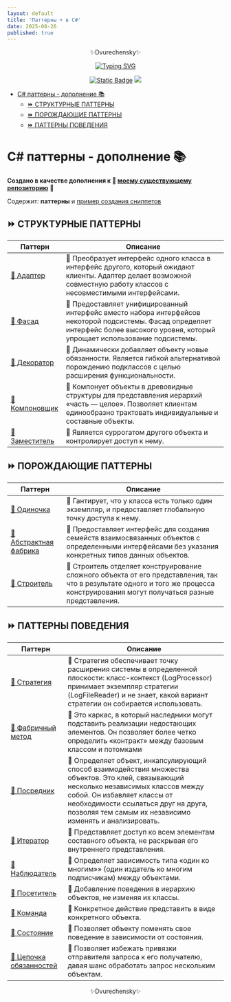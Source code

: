 ```yaml
---
layout: default
title: 'Паттерны ☀️ в C#'
date: 2025-08-26
published: true
---
```


<p align="center">✨Dvurechensky✨</p>
<p align="center">
    <p align="center">
        <a href="https://git.io/typing-svg"><img src="https://readme-typing-svg.demolab.com?font=Fira+Code&pause=1000&center=true&vCenter=true&width=435&lines=%D0%9F%D0%BE%D0%B2%D1%82%D0%BE%D1%80%D0%B5%D0%BD%D0%B8%D0%B5+-+%D0%BC%D0%B0%D1%82%D1%8C+%D1%83%D1%87%D0%B5%D0%BD%D0%B8%D1%8F" alt="Typing SVG" /></a>
    </p>
    <p align="center">
        <a href="https://sites.google.com/view/dvurechensky" target="_blank"><img alt="Static Badge" src="https://shields.dvurechensky.pro/badge/Dvurechensky-N-blue"></a>
        <img src="https://shields.dvurechensky.pro/badge/Csharp-VS2022-blue?logo=csharp&logoColor=FFFF00">
    </p>
</p>

- [C# паттерны - дополнение 📚](#c-паттерны---дополнение-)
  - [⏩ СТРУКТУРНЫЕ ПАТТЕРНЫ](#-структурные-паттерны)
  - [⏩ ПОРОЖДАЮЩИЕ ПАТТЕРНЫ](#-порождающие-паттерны)
  - [⏩ ПАТТЕРНЫ ПОВЕДЕНИЯ](#-паттерны-поведения)

# C# паттерны - дополнение 📚

**Создано в качестве дополнения к 🌟 [моему существующему репозиторию](https://github.com/dvurechensky-docs/PatternsCSharpProgramming)** 🌟

Содержит: **паттерны** и [пример создания сниппетов](<https://github.com/Dvurechensky-Docs/PatternsCSharpExtraAddons/blob/main/Patterns/Pattern_1-Синглтон(Singleton)/MySnippet.snippet>)

## ⏩ СТРУКТУРНЫЕ ПАТТЕРНЫ

| Паттерн                                                                                                                                           | Описание                                                                                                                                                                                |
| ------------------------------------------------------------------------------------------------------------------------------------------------- | --------------------------------------------------------------------------------------------------------------------------------------------------------------------------------------- |
| [💢 Адаптер](<https://github.com/Dvurechensky-Docs/PatternsCSharpExtraAddons/blob/main/Patterns/Pattern_1-Адаптер(Adapter)/Program.cs>)           | 🔎 Преобразует интерфейс одного класса в интерфейс другого, который ожидают клиенты. Адаптер делает возможной совместную работу классов с несовместимыми интерфейсами.                  |
| [💢 Фасад](<https://github.com/Dvurechensky-Docs/PatternsCSharpExtraAddons/blob/main/Patterns/Pattern_2-Фасад(Facade)/Program.cs>)                | 🔎 Предоставляет унифицированный интерфейс вместо набора интерфейсов некоторой подсистемы. Фасад определяет интерфейс более высокого уровня, который упрощает использование подсистемы. |
| [💢 Декоратор](<https://github.com/Dvurechensky-Docs/PatternsCSharpExtraAddons/blob/main/Patterns/Pattern_3-Декоратор(Decorator)/Program.cs>)     | 🔎 Динамически добавляет объекту новые обязанности. Является гибкой альтернативой порождению подклассов с целью расширения функциональности.                                            |
| [💢 Компоновщик](<https://github.com/Dvurechensky-Docs/PatternsCSharpExtraAddons/blob/main/Patterns/Pattern_4-Компоновщик(Composite)/Program.cs>) | 🔎 Компонует объекты в древовидные структуры для представления иерархий «часть — целое». Позволяет клиентам единообразно трактовать индивидуальные и составные объекты.                 |
| [💢 Заместитель](<https://github.com/Dvurechensky-Docs/PatternsCSharpExtraAddons/blob/main/Patterns/Pattern_5-Заместитель(Proxy)/Program.cs>)     | 🔎 Является суррогатом другого объекта и контролирует доступ к нему.                                                                                                                    |

## ⏩ ПОРОЖДАЮЩИЕ ПАТТЕРНЫ

| Паттерн                                                                                                                                                                  | Описание                                                                                                                                                                           |
| ------------------------------------------------------------------------------------------------------------------------------------------------------------------------ | ---------------------------------------------------------------------------------------------------------------------------------------------------------------------------------- |
| [💢 Одиночка](<https://github.com/Dvurechensky-Docs/PatternsCSharpExtraAddons/blob/main/Patterns/Pattern_1-Синглтон(Singleton)/Program.cs>)                              | 🔎 Гантирует, что у класса есть только один экземпляр, и предоставляет глобальную точку доступа к нему.                                                                            |
| [💢 Абстрактная фабрика](<https://github.com/Dvurechensky-Docs/PatternsCSharpExtraAddons/blob/main/Patterns/Pattern_2-Абстрактная фабрика(Abstract Factory)/Program.cs>) | 🔎 Предоставляет интерфейс для создания семейств взаимосвязанных объектов с определенными интерфейсами без указания конкретных типов данных объектов.                              |
| [💢 Строитель](<https://github.com/Dvurechensky-Docs/PatternsCSharpExtraAddons/blob/main/Patterns/Pattern_3-Строитель(Builder)/Program.cs>)                              | 🔎 Строитель отделяет конструирование сложного объекта от его представления, так что в результате одного и того же процесса конструирования могут получаться разные представления. |

## ⏩ ПАТТЕРНЫ ПОВЕДЕНИЯ

| Паттерн                                                                                                                                                  | Описание                                                                                                                                                                                                                                                                  |
| -------------------------------------------------------------------------------------------------------------------------------------------------------- | ------------------------------------------------------------------------------------------------------------------------------------------------------------------------------------------------------------------------------------------------------------------------- |
| [💢 Стратегия](https://github.com/Dvurechensky-Docs/PatternsCSharpExtraAddons/blob/main/Patterns/Pattern_1-Стратегия/Program.cs)                         | 🔎 Стратегия обеспечивает точку расширения системы в определенной плоскости: класс-контекст (LogProcessor) принимает экземпляр стратегии (LogFileReader) и не знает, какой вариант стратегии он собирается использовать.                                                  |
| [💢 Фабричный метод](<https://github.com/Dvurechensky-Docs/PatternsCSharpExtraAddons/blob/main/Patterns/Pattern_2-Шаблонный метод/Program.cs>)           | 🔎 Это каркас, в который наследники могут подставить реализации недостающих элементов. Он позволяет более четко определить «контракт» между базовым классом и потомками                                                                                                   |
| [💢 Посредник](<https://github.com/Dvurechensky-Docs/PatternsCSharpExtraAddons/blob/main/Patterns/Pattern_3-Посредник(Mediator)/Program.cs>)             | 🔎 Определяет объект, инкапсулирующий способ взаимодействия множества объектов. Это клей, связывающий несколько независимых классов между собой. Он избавляет классы от необходимости ссылаться друг на друга, позволяя тем самым их независимо изменять и анализировать. |
| [💢 Итератор](<https://github.com/Dvurechensky-Docs/PatternsCSharpExtraAddons/blob/main/Patterns/Pattern_4-Итератор(Iterator)/Program.cs>)               | 🔎 Представляет доступ ко всем элементам составного объекта, не раскрывая его внутреннего представления.                                                                                                                                                                  |
| [💢 Наблюдатель](<https://github.com/Dvurechensky-Docs/PatternsCSharpExtraAddons/blob/main/Patterns/Pattern_5-Наблюдатель(Observer)/Program.cs>)         | 🔎 Определяет зависимость типа «один ко многим»» (один издатель ко многим подписчикам) между объектами.                                                                                                                                                                   |
| [💢 Посетитель](<https://github.com/Dvurechensky-Docs/PatternsCSharpExtraAddons/blob/main/Patterns/Pattern_6-Посетитель(Visitor)/Program.cs>)            | 🔎 Добавление поведения в иерархию объектов, не изменяя их классы.                                                                                                                                                                                                        |
| [💢 Команда](https://github.com/Dvurechensky-Docs/PatternsCSharpExtraAddons/blob/main/Patterns/Pattern_7-Команда/Program.cs)                             | 🔎 Конкретное действие представить в виде конкретного объекта.                                                                                                                                                                                                            |
| [💢 Состояние](https://github.com/Dvurechensky-Docs/PatternsCSharpExtraAddons/blob/main/Patterns/Pattern_8-Состояние/Program.cs)                         | 🔎 Позволяет объекту поменять свое поведение в зависимости от состояния.                                                                                                                                                                                                  |
| [💢 Цепочка обязанностей](<https://github.com/Dvurechensky-Docs/PatternsCSharpExtraAddons/blob/main/Patterns/Pattern_9-Цепочка обязанностей/Program.cs>) | 🔎 Позволяет избежать привязки отправителя запроса к его получателю, давая шанс обработать запрос нескольким объектам.                                                                                                                                                    |

<p align="center">✨Dvurechensky✨</p>
